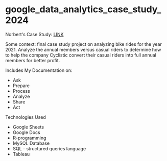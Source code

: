 # google_data_analytics_case_study_2024

<p>Norbert's Case Study: <a href="https://docs.google.com/document/d/1upadApTX4bwzN5_ivE1ZE-0rw1CSAnZeCIMMRcO9p3Y/edit?usp=sharing" target="_blank" rel="noopener noreferrer">LINK</a></p> 
<p></p>
<p>Some context: final case study project on analyzing bike rides for the year 2021. Analyze the annual members versus casual riders to determine how to help the company Cyclistic convert their casual riders into full annual members for better profit.</p>
<p></p>
Includes My Documentation on:
<ul>
  <li>Ask</li>
  <li>Prepare</li>
  <li>Process</li>
  <li>Analyze</li>
  <li>Share</li>
  <li>Act</li>
</ul>
<p></p>
<p>Technologies Used</p>
<ul>
  <li>Google Sheets</li>
  <li>Google Docs</li>
  <li>R-programming</li>
  <li>MySQL Database</li>
  <li>SQL - structured queries language</li>
  <li>Tableau</li>
</ul>

